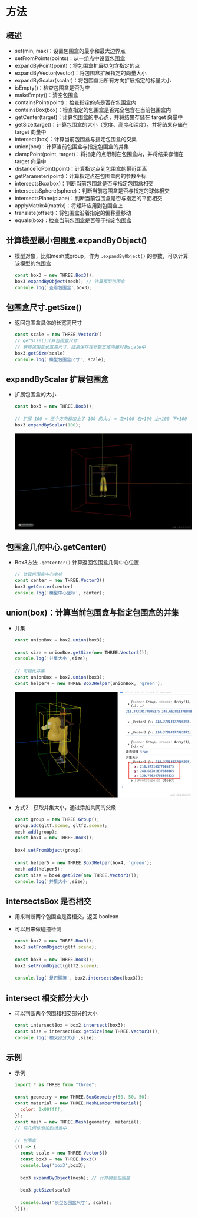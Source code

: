 # 方法

## 概述

+ set(min, max)：设置包围盒的最小和最大边界点
+ setFromPoints(points)：从一组点中设置包围盒
+ expandByPoint(point)：将包围盒扩展以包含指定的点
+ expandByVector(vector)：将包围盒扩展指定的向量大小
+ expandByScalar(scalar)：将包围盒沿所有方向扩展指定的标量大小
+ isEmpty()：检查包围盒是否为空
+ makeEmpty()：清空包围盒
+ containsPoint(point)：检查指定的点是否在包围盒内
+ containsBox(box)：检查指定的包围盒是否完全包含在当前包围盒内
+ getCenter(target)：计算包围盒的中心点，并将结果存储在 target 向量中
+ getSize(target)：计算包围盒的大小（宽度、高度和深度），并将结果存储在 target 向量中
+ intersect(box)：计算当前包围盒与指定包围盒的交集
+ union(box)：计算当前包围盒与指定包围盒的并集
+ clampPoint(point, target)：将指定的点限制在包围盒内，并将结果存储在 target 向量中
+ distanceToPoint(point)：计算指定点到包围盒的最近距离
+ getParameter(point)：计算指定点在包围盒内的参数坐标
+ intersectsBox(box)：判断当前包围盒是否与指定包围盒相交
+ intersectsSphere(sphere)：判断当前包围盒是否与指定的球体相交
+ intersectsPlane(plane)：判断当前包围盒是否与指定的平面相交
+ applyMatrix4(matrix)：将矩阵应用到包围盒上
+ translate(offset)：将包围盒沿着指定的偏移量移动
+ equals(box)：检查当前包围盒是否等于指定包围盒

## 计算模型最小包围盒.expandByObject()

+ 模型对象，比如mesh或group，作为 `.expandByObject()` 的参数，可以计算该模型的包围盒

  ```js
  const box3 = new THREE.Box3();
  box3.expandByObject(mesh); // 计算模型包围盒
  console.log('查看包围盒',box3);
  ```

## 包围盒尺寸.getSize()

+ 返回包围盒具体的长宽高尺寸

  ```js
  const scale = new THREE.Vector3()
  // getSize()计算包围盒尺寸
  // 获得包围盒长宽高尺寸，结果保存在参数三维向量对象scale中
  box3.getSize(scale)
  console.log('模型包围盒尺寸', scale);
  ```

## expandByScalar 扩展包围盒

+ 扩展包围盒的大小

  ```js
  const box3 = new THREE.Box3();

  // 扩展 100 = 三个方向都加上了 100 的大小 = 左+100 右+100 上+100 下+100
  box3.expandByScalar(100);
  ```

  ![alt text](images/expandByScalar.png)

## 包围盒几何中心.getCenter()

+ Box3方法 `.getCenter()` 计算返回包围盒几何中心位置

  ```js
  // 计算包围盒中心坐标
  const center = new THREE.Vector3()
  box3.getCenter(center)
  console.log('模型中心坐标', center);
  ```

## union(box)：计算当前包围盒与指定包围盒的并集

+ 并集

  ```js
  const unionBox = box2.union(box3);

  const size = unionBox.getSize(new THREE.Vector3());
  console.log('并集大小',size);

  // 可视化并集
  const unionBox = box2.union(box3);
  const helper4 = new THREE.Box3Helper(unionBox, 'green');
  ```

  ![alt text](images/union.png)

+ 方式2：获取并集大小，通过添加共同的父级

  ```js
  const group = new THREE.Group();
  group.add(gltf.scene, gltf2.scene);
  mesh.add(group);
  const box4 = new THREE.Box3();

  box4.setFromObject(group);

  const helper5 = new THREE.Box3Helper(box4, 'green');
  mesh.add(helper5);
  const size = box4.getSize(new THREE.Vector3());
  console.log('并集大小',size);
  ```

## intersectsBox 是否相交

+ 用来判断两个包围盒是否相交，返回 boolean
+ 可以用来做碰撞检测

  ```js
  const box2 = new THREE.Box3();
  box2.setFromObject(gltf.scene);

  const box3 = new THREE.Box3();
  box3.setFromObject(gltf2.scene);

  console.log('是否碰撞', box2.intersectsBox(box3));
  ```

## intersect 相交部分大小

+ 可以判断两个包围和相交部分的大小

  ```js
  const intersectBox = box2.intersect(box3);
  const size = intersectBox.getSize(new THREE.Vector3());
  console.log('相交部分大小',size);
  ```

## 示例

+ 示例

  ```js
  import * as THREE from "three";

  const geometry = new THREE.BoxGeometry(50, 50, 50);
  const material = new THREE.MeshLambertMaterial({
    color: 0x00ffff,
  });
  const mesh = new THREE.Mesh(geometry, material);
  // 将几何体添加到场景中

  // 包围盒
  (() => {
    const scale = new THREE.Vector3()
    const box3 = new THREE.Box3()
    console.log('box3',box3);

    box3.expandByObject(mesh); // 计算模型包围盒

    box3.getSize(scale)

    console.log('模型包围盒尺寸', scale);
  })();
  ```
